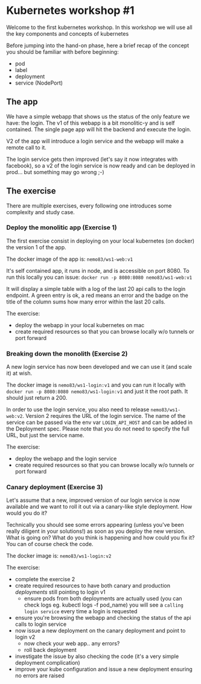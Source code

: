 # Kubernetes workshop #1

Welcome to the first kubernetes workshop. In this workshop we will use all the key components and concepts of kubernetes

Before jumping into the hand-on phase, here a brief recap of the concept you should be familiar with before beginning:

* pod
* label
* deployment 
* service (NodePort)

## The app

We have a simple webapp that shows us the status of the only feature we have: the login. The v1 of this webapp is 
a bit monolitic-y and is self contained. The single page app will hit the backend and execute the login.

V2 of the app will introduce a login service and the webapp will make a remote call to it.

The login service gets then improved (let's say it now integrates with facebook), so a v2 of the login service is now
ready and can be deployed in prod... but something may go wrong ;-)

## The exercise 

There are multiple exercises, every following one introduces some complexity and study case.

### Deploy the monolitic app (Exercise 1)

The first exercise consist in deploying on your local kubernetes (on docker) the version 1 of the app.

The docker image of the app is: `nemo83/ws1-web:v1`

It's self contained app, it runs in node, and is accessible on port 8080. To run this locally you can issue: `docker run -p 8080:8080 nemo83/ws1-web:v1`

It will display a simple table with a log of the last 20 api calls to the login endpoint. A green entry is ok, a red means an error and the 
badge on the title of the column sums how many error within the last 20 calls.

The exercise:

* deploy the webapp in your local kubernetes on mac 
* create required resources so that you can browse locally w/o tunnels or port forward

### Breaking down the monolith (Exercise 2)

A new login service has now been developed and we can use it (and scale it) at wish.

The docker image is `nemo83/ws1-login:v1` and you can run it locally with `docker run -p 8080:8080 nemo83/ws1-login:v1` 
and just it the root path. It should just return a 200.

In order to use the login service, you also need to release `nemo83/ws1-web:v2`. Version 2 requires the URL of the login service.
The name of the service can be passed via the env var `LOGIN_API_HOST` and can be added in the Deployment spec. 
Please note that you do not need to specify the full URL, but just the service name.

The exercise:

* deploy the webapp and the login service 
* create required resources so that you can browse locally w/o tunnels or port forward

### Canary deployment (Exercise 3)

Let's assume that a new, improved version of our login service is now available
and we want to roll it out via a canary-like style deployment. How would you do it?

Technically you should see some errors appearing (unless you've been really diligent in your solutions!) as soon as you
deploy the new version. What is going on? What do you think is happening and how could you fix it? You can of course 
check the code.

The docker image is: `nemo83/ws1-login:v2`

The exercise:

* complete the exercise 2
* create required resources to have both canary and production _deployments_ still pointing to login v1
  * ensure pods from both deployments are actually used (you can check logs eg. kubectl logs -f pod_name)
  you will see a `calling login service` every time a login is requested
* ensure you're browsing the webapp and checking the status of the api calls to login service 
* now issue a new deployment on the canary deployment and point to login v2
  * now check your web app.. any errors?
  * roll back deployment
* investigate the issue by also checking the code (it's a very simple deployment complication)
* improve your kube configuration and issue a new deployment ensuring no errors are raised
